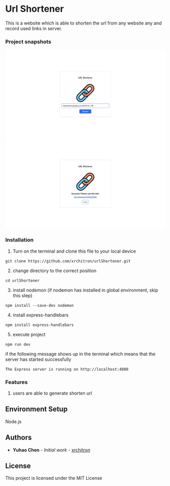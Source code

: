 # Url Shortener

This is a website which is able to shorten the url from any website any and record used links in server.

### Project snapshots

![Alt urlShortener_img_01](https://github.com/xrchitron/urlShortener/blob/main/public/img/urlShortener_img_01.jpeg)
![Alt urlShortener_img_02](https://github.com/xrchitron/urlShortener/blob/main/public/img/urlShortener_img_02.jpeg)

### Installation

1. Turn on the terminal and clone this file to your local device

```
git clone https://github.com/xrchitron/urlShortener.git
```

2. change directory to the correct position

```
cd urlShortener
```

3. install nodemon (if nodemon has installed in global environment, skip this step)

```
npm install --save-dev nodemon
```

4. install express-handlebars

```
npm install express-handlebars
```

5. execute project

```
npm run dev
```

if the following message shows up in the terminal which means that the server has started successfully

```
The Express server is running on http://localhost:4000
```

### Features

1. users are able to generate shorten url

## Environment Setup

Node.js

## Authors

- **Yuhao Chen** - _Initial work_ - [xrchitron](https://github.com/xrchitron)

## License

This project is licensed under the MIT License
